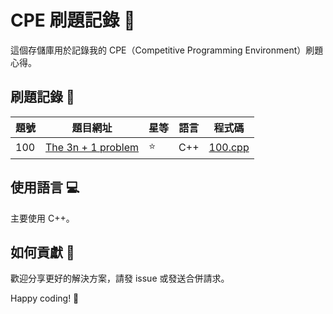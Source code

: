 # CPE 刷題記錄 🚀

這個存儲庫用於記錄我的 CPE（Competitive Programming Environment）刷題心得。

## 刷題記錄 📝

| 題號 | 題目網址 | 星等 | 語言 | 程式碼 |
|------|----------|--------|------|--------|
| 100  | [The 3n + 1 problem](https://reurl.cc/yYLYNE) | ⭐ | C++ | [100.cpp](https://github.com/JingHanLiao/cpe/blob/master/100/100.cpp) |

## 使用語言 💻

主要使用 C++。

## 如何貢獻 🤝

歡迎分享更好的解決方案，請發 issue 或發送合併請求。

Happy coding! 🎉
